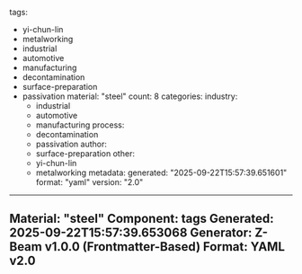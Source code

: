 tags:
  - yi-chun-lin
  - metalworking
  - industrial
  - automotive
  - manufacturing
  - decontamination
  - surface-preparation
  - passivation
material: "steel"
count: 8
categories:
  industry:
    - industrial
    - automotive
    - manufacturing
  process:
    - decontamination
    - passivation
  author:
    - surface-preparation
  other:
    - yi-chun-lin
    - metalworking
metadata:
  generated: "2025-09-22T15:57:39.651601"
  format: "yaml"
  version: "2.0"

---
Material: "steel"
Component: tags
Generated: 2025-09-22T15:57:39.653068
Generator: Z-Beam v1.0.0 (Frontmatter-Based)
Format: YAML v2.0
---